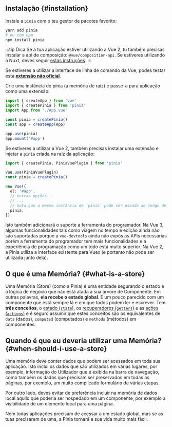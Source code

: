 ## Instalação {#installation}

Instale a `pinia` com o teu gestor de pacotes favorito:

```bash
yarn add pinia
# ou com npm
npm install pinia
```

:::tip Dica
Se a tua aplicação estiver utilizando a Vue 2, tu também precisas instalar a api de composição: `@vue/composition-api`. Se estiveres utilizando a Nuxt, deves seguir [estas instruções](/ssr/nuxt.md).
:::

Se estiveres a utilizar a interface de linha de comando da Vue, podes testar esta [**extensão não oficial**](https://github.com/wobsoriano/vue-cli-plugin-pinia).

Crie uma instância de pinia (a memória de raiz) e passe-a para aplicação como uma extensão:

```js {2,5-6,8}
import { createApp } from 'vue'
import { createPinia } from 'pinia'
import App from './App.vue'

const pinia = createPinia()
const app = createApp(App)

app.use(pinia)
app.mount('#app')
```

Se estiveres a utilizar a Vue 2, também precisas instalar uma extensão e injetar a `pinia` criada na raiz da aplicação:

```js {1,3-4,12}
import { createPinia, PiniaVuePlugin } from 'pinia'

Vue.use(PiniaVuePlugin)
const pinia = createPinia()

new Vue({
  el: '#app',
  // outras opções...
  // ...
  // nota que a mesma instância de `pinia` pode ser usando ao longo de várias aplicações de Vue na mesma página
  pinia,
})
```

Isto também adicionará o suporte a ferramenta do programador. Na Vue 3, algumas funcionalidades tais como viagem no tempo e edição ainda não são suportadas porque a `vue-devtools` ainda não expôs as APIs necessárias porém a ferramenta do programador tem mais funcionalidades e a experiência de programação como um todo está muito superior. Na Vue 2, a Pinia utiliza a interface existente para Vuex (e portanto não pode ser utilizada junto dela).

## O que é uma Memória? {#what-is-a-store}

Uma Memória (Store) (como a Pinia) é uma entidade segurando o estado e a lógica de negócio que não está atada a sua árvore de Componente. Em outras palavras, **ela recebe o estado global**. É um pouco parecido com um componente que está sempre lá e em que todos podem ler e escrever. Tem **três conceitos**, o [estado (`state`)](./core-concepts/state.md), os [recuperadores (`getters`)](./core-concepts/getters.md) e as [ações (`actions`)](./core-concepts/actions.md) e é seguro assumir que estes conceitos são os equivalentes de `data` (dados), `computed` (computados) e `methods` (métodos) em componentes.

## Quando é que eu deveria utilizar uma Memória? {#when-should-i-use-a-store}

Uma memória deve conter dados que podem ser acessados em toda sua aplicação. Isto inclui os dados que são utilizados em várias lugares, por exemplo, informação do Utilizador que é exibida na barra de navegação, como também os dados que precisam ser preservados em todas as páginas, por exemplo, um muito complicado formulário de várias etapas.

Por outro lado, deves evitar de preferência incluir na memória de dados local aquilo que poderia ser hospedado em um componente, por exemplo a visibilidade de um elemento local para uma página.

Nem todas aplicações precisam de acessar a um estado global, mas se as tuas precisarem de uma, a Pinia tornará a sua vida muito mais fácil.
